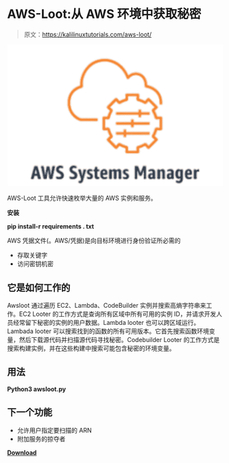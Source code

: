 # AWS-Loot:从 AWS 环境中获取秘密

> 原文：<https://kalilinuxtutorials.com/aws-loot/>

[![](img/26f2382aaa4a66b1b2f27f1174311ff9.png)](https://blogger.googleusercontent.com/img/a/AVvXsEilFDy_JgVEVdAvn8pB2D8R5_SObIs8Bs0ZKReKm1djAW69va35KIDLg73MCFwhMcknoeyi0hg_UzTKY9_QPz9IvVAziSwuFGycupcKnww1wZ7YTPXRd3BcAf2hIOBVIJgSeOFRSVW7KXVRjSQ-zdi2IPP1F-Rz546MWrHSmB9jhdDEnymOHjKaTogP=s580)

AWS-Loot 工具允许快速枚举大量的 AWS 实例和服务。

**安装**

**pip install-r requirements . txt**

AWS 凭据文件(。AWS/凭据)是向目标环境进行身份验证所必需的

*   存取关键字
*   访问密钥机密

## 它是如何工作的

Awsloot 通过遍历 EC2、Lambda、CodeBuilder 实例并搜索高熵字符串来工作。EC2 Looter 的工作方式是查询所有区域中所有可用的实例 ID，并请求开发人员经常留下秘密的实例的用户数据。Lambda looter 也可以跨区域运行。Lambada looter 可以搜索找到的函数的所有可用版本。它首先搜索函数环境变量，然后下载源代码并扫描源代码寻找秘密。Codebuilder Looter 的工作方式是搜索构建实例，并在这些构建中搜索可能包含秘密的环境变量。

## 用法

**Python3 awsloot.py**

## 下一个功能

*   允许用户指定要扫描的 ARN
*   附加服务的掠夺者

[**Download**](https://github.com/sebastian-mora/AWS-Loot)